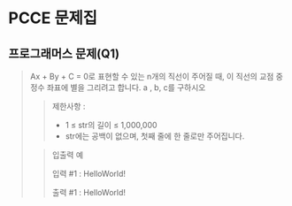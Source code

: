 # PCCE 문제집
## 프로그래머스 문제(Q1)
> Ax + By + C = 0로 표현할 수 있는 n개의 직선이 주어질 때, 이 직선의 교점 중 정수 좌표에 별을 그리려고 합니다.
> a , b, c를 구하시오
> 
>
> 
> >제한사항 :
> >
> > - 1 ≤ str의 길이 ≤ 1,000,000
> > - str에는 공백이 없으며, 첫째 줄에 한 줄로만 주어집니다.
>
> > 입출력 예
> >
> > 입력 #1 : HelloWorld!
> >
> > 출력 #1 : HelloWorld!
